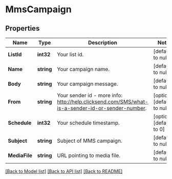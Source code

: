 # MmsCampaign

## Properties
Name | Type | Description | Notes
------------ | ------------- | ------------- | -------------
**ListId** | **int32** | Your list id. | [default to null]
**Name** | **string** | Your campaign name. | [default to null]
**Body** | **string** | Your campaign message. | [default to null]
**From** | **string** | Your sender id - more info: http://help.clicksend.com/SMS/what-is-a-sender-id-or-sender-number. | [optional] [default to null]
**Schedule** | **int32** | Your schedule timestamp. | [optional] [default to 0]
**Subject** | **string** | Subject of MMS campaign. | [default to null]
**MediaFile** | **string** | URL pointing to media file. | [default to null]

[[Back to Model list]](../README.md#documentation-for-models) [[Back to API list]](../README.md#documentation-for-api-endpoints) [[Back to README]](../README.md)


